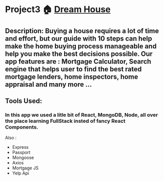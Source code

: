# Project3 :house:  [Dream House](https://newdreamhouse.herokuapp.com)
## Description: Buying a house requires a lot of time and effort, but our guide with 10 steps can help make the home buying process manageable and help you make the best decisions possible. Our app features are : Mortgage Calculator, Search engine that helps user to find the best rated mortgage lenders, home inspectors, home appraisal and many more ...


## Tools Used: 
### In this app we used a litle bit of React, MongoDB, Node, all over the place learning FullStack insted of fancy React Components.
Also :
* Express 
* Passport
* Mongoose
* Axios
* Mortgage JS
* Yelp Api
